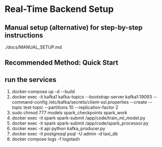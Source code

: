 # Real-Time Backend Setup

## Manual setup (alternative) for step-by-step instructions
./docs/MANUAL_SETUP.md

## Recommended Method: Quick Start
## run the services
1. docker-compose up -d --build
2. docker exec -it kafka1 kafka-topics --bootstrap-server kafka1:19093 --command-config /etc/kafka/secrets/client-ssl.properties --create --topic test-topic --partitions 10 --replication-factor 2
3. sudo chmod 777 models  spark_checkpoints  spark_work
4. docker exec -it spark spark-submit /app/code/train_ml_model.py
5. docker exec -it spark spark-submit /app/code/spark_processor.py
6. docker exec -it api python kafka_producer.py
7. docker exec -it postgresql psql -U admin -d taxi_db
8. docker compose logs -f logstash
